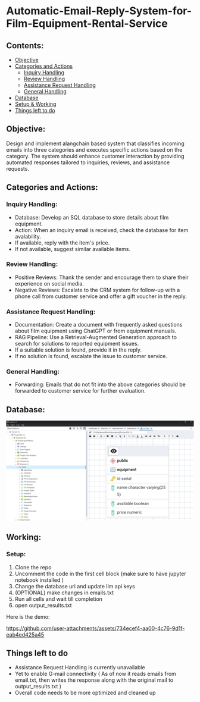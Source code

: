 # Automatic-Email-Reply-System-for-Film-Equipment-Rental-Service

## Contents:
  * [Objective](#objective)
  * [Categories and Actions](#categories-and-actions)
      * [Inquiry Handling](#inquiry-handling)
      * [Review Handling](#review-handling)
      * [Assistance Request Handling](#assistance-request-handling)
      * [General Handling](#general-handling)
  * [Database](#database)
  * [Setup & Working](#working)
  * [Things left to do](#things-left-to-do)
   
## Objective:
Design and implement alangchain based  system that classifies incoming emails into three categories and executes specific actions based on the category. The system should enhance customer interaction by providing automated responses tailored to inquiries, reviews, and assistance requests.
## Categories and Actions:
### Inquiry Handling:
  * Database: Develop an SQL database to store details about film equipment.
  * Action: When an inquiry email is received, check the database for item avalability.
  * If available, reply with the item's price.
  * If not available, suggest similar available items.
### Review Handling:
  * Positive Reviews: Thank the sender and encourage them to share their experience on social media.
  * Negative Reviews: Escalate to the CRM system for follow-up with a phone call from customer service and offer a gift voucher in the reply.
### Assistance Request Handling:
  * Documentation: Create a document with frequently asked questions about film equipment using ChatGPT or from equipment manuals.
  * RAG Pipeline: Use a Retrieval-Augmented Generation approach to search for solutions to reported equipment issues.
  * If a suitable solution is found, provide it in the reply.
  * If no solution is found, escalate the issue to customer service.
### General Handling:
  * Forwarding: Emails that do not fit into the above categories should be forwarded to customer service for further evaluation.

## Database:
![alt text](PostgreSQL.png)

## Working:
### Setup:
 1. Clone the repo
 2. Uncomment the code in the first cell block (make sure to have jupyter notebook installed )
 3. Change the database uri and update llm api keys
 4. (OPTIONAL) make changes in emails.txt 
 5. Run all cells and wait till completion
 6. open output_results.txt

Here is the demo:

https://github.com/user-attachments/assets/734ecef4-aa00-4c76-9d1f-eab4ed425a45




## Things left to do
  * Assistance Request Handling is currently unavailable
  * Yet to enable G-mail connectivity ( As of now it reads emails from email.txt, then writes the response along with the original mail to output_results.txt )
  * Overall code needs to be more optimized and cleaned up
